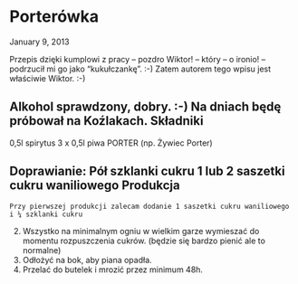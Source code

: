 Porterówka
==========
January 9, 2013

Przepis dzięki kumplowi z pracy – pozdro Wiktor! – który – o ironio! – podrzucił mi go jako “kukułczankę”. :-) Zatem autorem tego wpisu jest właściwie Wiktor. :-)

Alkohol sprawdzony, dobry. :-) Na dniach będę próbował na Koźlakach.
Składniki
---------
0,5l spirytus
3 x 0,5l piwa PORTER (np. Żywiec Porter)

**Doprawianie**:
Pół szklanki cukru
1 lub 2 saszetki cukru waniliowego
Produkcja
---------
    Przy pierwszej produkcji zalecam dodanie 1 saszetki cukru waniliowego i ¼ szklanki cukru

2.    Wszystko na minimalnym ogniu w wielkim garze wymieszać do momentu rozpuszczenia cukrów. (będzie się bardzo pienić ale to normalne)
3.    Odłożyć na bok, aby piana opadła.
4.    Przelać do butelek i mrozić przez minimum 48h.

